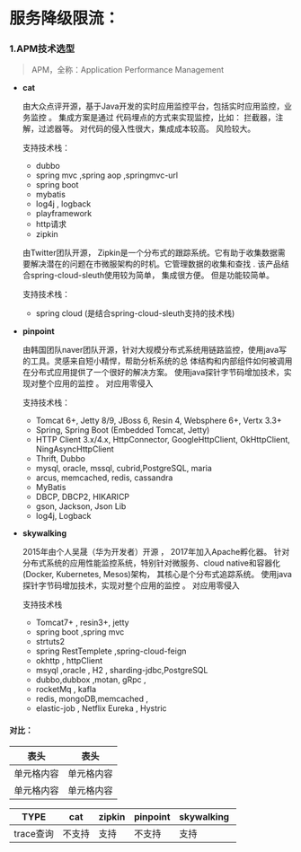 # 服务降级限流：
### 1.APM技术选型
> APM，全称：Application Performance Management

-   **cat** 

    由大众点评开源，基于Java开发的实时应用监控平台，包括实时应用监控，业务监控 。 集成方案是通过
    代码埋点的方式来实现监控，比如： 拦截器，注解，过滤器等。   对代码的侵入性很大，集成成本较高。
    风险较大。 
    
     支持技术栈： 
    - dubbo
    - spring mvc ,spring aop ,springmvc-url
    - spring boot
    - mybatis
    - log4j , logback
    - playframework
    - http请求
    - zipkin

    由Twitter团队开源， Zipkin是一个分布式的跟踪系统。它有助于收集数据需要解决潜在的问题在市微服架构的时机。它管理数据的收集和查找 . 
    该产品结合spring-cloud-sleuth使用较为简单， 集成很方便。  但是功能较简单。 

     支持技术栈： 
    - spring cloud (是结合spring-cloud-sleuth支持的技术栈)
  

-   **pinpoint**

    由韩国团队naver团队开源，针对大规模分布式系统用链路监控，使用java写的工具。灵感来自短小精悍，帮助分析系统的总
    体结构和内部组件如何被调用在分布式应用提供了一个很好的解决方案。
    使用java探针字节码增加技术，实现对整个应用的监控 。 对应用零侵入

     支持技术栈： 
    - Tomcat 6+, Jetty 8/9, JBoss 6, Resin 4, Websphere 6+, Vertx 3.3+
    - Spring, Spring Boot (Embedded Tomcat, Jetty)
    - HTTP Client 3.x/4.x, HttpConnector, GoogleHttpClient, OkHttpClient, NingAsyncHttpClient
    - Thrift, Dubbo
    - mysql, oracle, mssql, cubrid,PostgreSQL, maria
    - arcus, memcached, redis, cassandra
    - MyBatis
    - DBCP, DBCP2, HIKARICP
    - gson, Jackson, Json Lib
    - log4j, Logback
-   **skywalking** 

    2015年由个人吴晟（华为开发者）开源 ， 2017年加入Apache孵化器。 
    针对分布式系统的应用性能监控系统，特别针对微服务、cloud native和容器化(Docker, Kubernetes, Mesos)架构， 其核心是个分布式追踪系统。
    使用java探针字节码增加技术，实现对整个应用的监控 。 对应用零侵入
    
     支持技术栈
    - Tomcat7+ , resin3+, jetty
    - spring boot ,spring mvc
    - strtuts2
    - spring RestTemplete  ,spring-cloud-feign
    - okhttp , httpClient
    - msyql ,oracle , H2 , sharding-jdbc,PostgreSQL
    - dubbo,dubbox ,motan, gRpc ,
    - rocketMq , kafla
    - redis, mongoDB,memcached ,
    - elastic-job , Netflix Eureka , Hystric

#### 对比：

 |  表头  | 表头 |
 | --- | --- |
 | 单元格内容  | 单元格内容 |
 | 单元格内容  | 单元格内容 |
 
| TYPE  | cat | zipkin | pinpoint | skywalking  |
| ---  | --- | --- | ---  | ---  |
| trace查询 | 不支持 | 支持 | 不支持 | 支持 |
 
